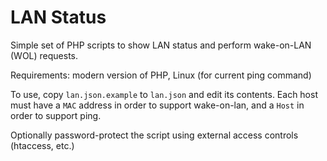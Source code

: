 LAN Status
==========

Simple set of PHP scripts to show LAN status and perform wake-on-LAN (WOL) requests.

Requirements: modern version of PHP, Linux (for current ping command)

To use, copy `lan.json.example` to `lan.json` and edit its contents. Each host must have a `MAC` address in order to support wake-on-lan, and a `Host` in order to support ping.

Optionally password-protect the script using external access controls (htaccess, etc.)
